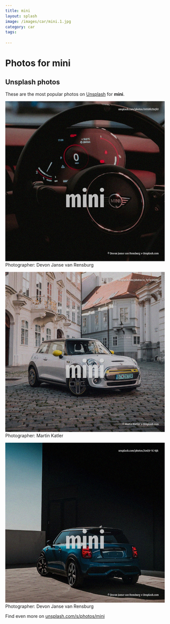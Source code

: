 ```yaml
---
title: mini
layout: splash
image: /images/car/mini.1.jpg
category: car
tags:

---
```

# Photos for mini
 
## Unsplash photos
These are the most popular photos on [Unsplash](https://unsplash.com) for **mini**.
 
![mini](/images/car/mini.1.jpg)
Photographer:  Devon Janse van Rensburg
 
![mini](/images/car/mini.2.jpg)
Photographer:  Martin Katler
 
![mini](/images/car/mini.3.jpg)
Photographer:  Devon Janse van Rensburg
 
Find even more on [unsplash.com/s/photos/mini](https://unsplash.com/s/photos/mini)
 
